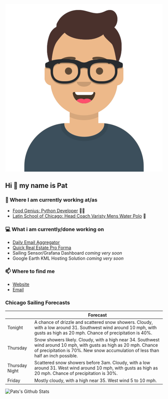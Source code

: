[![Social banner for p-j-falconer](https://raw.githubusercontent.com/P-J-FALCONER/P-J-FALCONER/master/assets/avataaars.svg)](https://patfalconer.com/)
## Hi :wave: my name is Pat

### 💼 Where I am currently working at/as
- [Food Genius: Python Developer](https://getfoodgenius.com/) 🍔🐍
- [Latin School of Chicago: Head Coach Varisty Mens Water Polo](https://www.latinschool.org/) 🤽


### 💻 What i am currently/done working on
 - [Daily Email Aggregator](https://github.com/P-J-FALCONER/dott_daily_mail)
 - [Quick Real Estate Pro Forma](https://github.com/P-J-FALCONER/henry)
 - Sailing Sensor/Grafana Dashboard *coming very soon*
 - Google Earth KML Hosting Solution *coming very soon*

### 📫 Where to find me
 - [Website](https://patfalconer.com/)
 - [Email](mailto:patrick.j.falconer@gmail.com)


### Chicago Sailing Forecasts
|   | Forecast  |
|---|---|
| Tonight | A chance of drizzle and scattered snow showers. Cloudy, with a low around 31. Southwest wind around 10 mph, with gusts as high as 20 mph. Chance of precipitation is 40%. |
| Thursday | Snow showers likely. Cloudy, with a high near 34. Southwest wind around 10 mph, with gusts as high as 20 mph. Chance of precipitation is 70%. New snow accumulation of less than half an inch possible. |
| Thursday Night | Scattered snow showers before 3am. Cloudy, with a low around 31. West wind around 10 mph, with gusts as high as 20 mph. Chance of precipitation is 30%. |
| Friday | Mostly cloudy, with a high near 35. West wind 5 to 10 mph. |

![Pats's Github Stats](https://github-readme-stats.vercel.app/api?username=p-j-falconer&show_icons=true&theme=radical)
